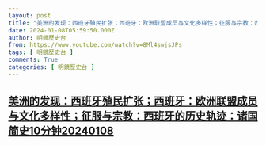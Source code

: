 ```yaml
---
layout: post
title: "美洲的发现：西班牙殖民扩张；西班牙：欧洲联盟成员与文化多样性；征服与宗教：西班牙的历史轨迹：诸国简史10分钟20240108"
date: 2024-01-08T05:59:50.000Z
author: 明鏡歷史台
from: https://www.youtube.com/watch?v=8Ml4swjsJPs
tags: [ 明鏡歷史台 ]
comments: True
categories: [ 明鏡歷史台 ]
---
```

<!--1704693590000-->
[美洲的发现：西班牙殖民扩张；西班牙：欧洲联盟成员与文化多样性；征服与宗教：西班牙的历史轨迹：诸国简史10分钟20240108](https://www.youtube.com/watch?v=8Ml4swjsJPs)
------

<div>

</div>
